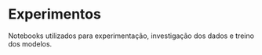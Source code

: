 # Experimentos

Notebooks utilizados para experimentação, investigação dos dados e treino dos modelos.